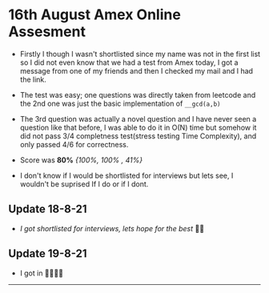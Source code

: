 # 16th August Amex Online Assesment

- Firstly I though I wasn't shortlisted since my name was not in the first list so I did not even know that we had a test from Amex today, I got a message from one of my friends and then I checked my mail and I had the link.
- The test was easy; one questions was directly taken from leetcode and the 2nd one was just the basic implementation of `__gcd(a,b)`
- The 3rd question was actually a novel question and I have never seen a question like that before, I was able to do it in O(N) time but somehow it did not pass 3/4 completness test(stress testing Time Complexity), and only passed 4/6 for correctness.

- Score was **80%** _{100%, 100% , 41%}_

- I don't know if I would be shortlisted for interviews but lets see, I wouldn't be suprised If I do or if I dont.

## Update 18-8-21

- _I got shortlisted for interviews, lets hope for the best_ 🤞🏻

## Update 19-8-21

- I got in 🥳🥳🎉🎉

---
